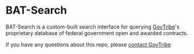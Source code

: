BAT-Search
==========

BAT-Search is a custom-built search interface for querying [GovTribe](http://www.govtribe.com)'s proprietary database of federal government open and awarded contracts.

If you have any questions about this repo, please [contact GovTribe](mailto:whatshappening@govtribe.com)


